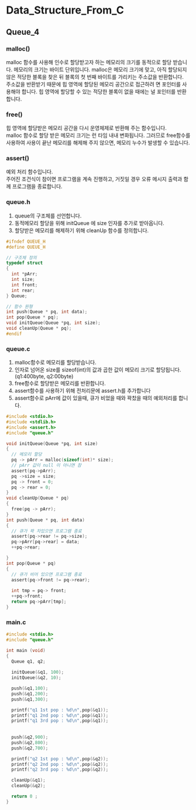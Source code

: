 # Data_Structure_From_C
## Queue_4

### malloc()  
  malloc 함수를 사용해 인수로 할당받고자 하는 메모리의 크기를 동적으로 할당 받습니다. 메모리의 크기는 바이트 단위입니다.
  malloc은 메모리 크기에 맞고, 아직 할당되지 않은 적당한 블록을 찾은 뒤 블록의 첫 번째 바이트를 가리키는 주소값을 반환합니다.  
  주소값을 반환받기 때문에 힙 영역에 할당된 메모리 공간으로 접근하려  면 포인터를 사용해야 합니다. 힙 영역에 할당할 수 있는 적당한 블록이 없을 때에는 널 포인터를 반환합니다.  

 
  
  ### free()  
  힙 영역에 할당받은 메모리 공간을 다시 운영체제로 반환해 주는 함수입니다.  
  malloc 함수로 할당 받은 메모리 크기는 런 타임 내내 변화됩니다. 그러므로 free함수를 사용하여 사용이 끝난 메모리를 해제해 주지 않으면, 메모리 누수가 발생할 수 있습니다.

  ### assert()
  예외 처리 함수입니다.  
  주어진 조건식이 참이면 프로그램을 계속 진행하고, 거짓일 경우 오류 메시지 출력과 함께 프로그램을 종료합니다.
  
  ### queue.h
  1. queue의 구조체를 선언합니다.
  2. 동적메모리 할당을 위해 initQueue 에 size 인자를 추가로 받아옵니다. 
  3. 할당받은 메모리를 해제하기 위해 cleanUp 함수를 정의합니다.
  ```c
#ifndef QUEUE_H
#define QUEUE_H

// 구조체 정의
typedef struct 
{
    int *pArr;
    int size;
    int front;
    int rear;
} Queue;

// 함수 원형
int push(Queue * pq, int data);
int pop(Queue * pq);
void initQueue(Queue *pq, int size);
void cleanUp(Queue * pq);
#endif
  ```
  
  ### queue.c
  1. malloc함수로 메모리를 할당받습니다.
  2. 인자로 넘어온 size를 sizeof(int)의 값과 곱한 값이 메모리 크기로 할당됩니다.(q1:400byte, q2:00byte)
  3. free함수로 할당받은 메모리를 반환합니다.
  4. assert함수를 사용하기 위해 전처리문에 assert.h를 추가합니다
  5. assert함수로 pArr에 값이 있을때, 큐가 비었을 때와 꽉찼을 때의 예외처리를 합니다.
  ```c
  #include <stdio.h>
#include <stdlib.h>
#include <assert.h>
#include "queue.h"

void initQueue(Queue *pq, int size)
{
    // 메모리 할당
    pq -> pArr = malloc(sizeof(int)* size);
    // pArr 값이 null 이 아니면 참
    assert(pq->pArr);
    pq ->size = size;
    pq -> front = 0;
    pq -> rear = 0;
}  
void cleanUp(Queue * pq)
{
    free(pq -> pArr);
}
int push(Queue * pq, int data)
{
    // 큐가 꽉 차있으면 프로그램 종료
    assert(pq->rear != pq->size);
    pq->pArr[pq->rear] = data;
    ++pq->rear;

}
int pop(Queue * pq)
{
    // 큐가 비어 있으면 프로그램 종료
    assert(pq->front != pq->rear);
    
    int tmp = pq-> front;
    ++pq->front;
    return pq->pArr[tmp];
}

  ```
  
  ### main.c
  ```c
  #include <stdio.h>
#include "queue.h"

int main (void)
{
    Queue q1, q2;
    
    initQueue(&q1, 100);
    initQueue(&q2, 10);

    push(&q1,100);
    push(&q1,200);
    push(&q1,300);

    printf("q1 1st pop : %d\n",pop(&q1));
    printf("q1 2nd pop : %d\n",pop(&q1));
    printf("q1 3rd pop : %d\n",pop(&q1));
    
    
    push(&q2,900);
    push(&q2,800);
    push(&q2,700);

    printf("q2 1st pop : %d\n",pop(&q2));
    printf("q2 2nd pop : %d\n",pop(&q2));
    printf("q2 3rd pop : %d\n",pop(&q2));

    cleanUp(&q1);
    cleanUp(&q2);

    return 0 ;
}
  ```
  

